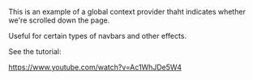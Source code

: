This is an example of a global context provider thaht indicates whether we're scrolled down the page.

Useful for certain types of navbars and other effects.

See the tutorial:

https://www.youtube.com/watch?v=Ac1WhJDe5W4
